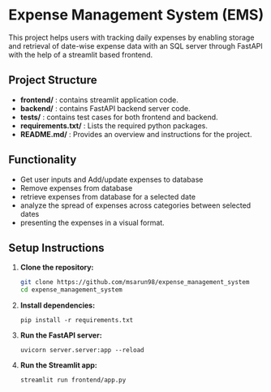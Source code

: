 # Expense Management System (EMS)

This project helps users with tracking daily expenses by enabling storage and retrieval of date-wise expense data with an SQL server through FastAPI with the help of a streamlit based frontend.

## Project Structure
- **frontend/** : contains streamlit application code.
- **backend/** : contains FastAPI backend server code.
- **tests/** : contains test cases for both frontend and backend.
- **requirements.txt/** : Lists the required python packages.
- **README.md/** : Provides an overview and instructions for the project.

## Functionality
- Get user inputs and Add/update expenses to database
- Remove expenses from database
- retrieve expenses from database for a selected date
- analyze the spread of expenses across categories between selected dates
- presenting the expenses in a visual format.

## Setup Instructions
1. **Clone the repository:**
    ```bash
    git clone https://github.com/msarun98/expense_management_system
    cd expense_management_system
    ```
1. **Install dependencies:**
    ```commandline
    pip install -r requirements.txt
    ```
1. **Run the FastAPI server:**
    ```commandline
    uvicorn server.server:app --reload
    ```
1. **Run the Streamlit app:**
    ```commandline
    streamlit run frontend/app.py
    ```
